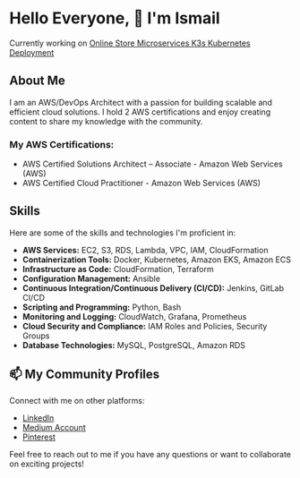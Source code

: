 # Hello Everyone, 👋 I'm Ismail 
Currently working on [Online Store Microservices K3s Kubernetes Deployment](https://github.com/JacobsDevops/online-store-microservices)

## About Me
I am an AWS/DevOps Architect with a passion for building scalable and efficient cloud solutions. I hold 2 AWS certifications and enjoy creating content to share my knowledge with the community.

### My AWS Certifications:
- AWS Certified Solutions Architect – Associate - Amazon Web Services (AWS)
- AWS Certified Cloud Practitioner - Amazon Web Services (AWS)

## Skills

Here are some of the skills and technologies I'm proficient in:

* **AWS Services:** EC2, S3, RDS, Lambda, VPC, IAM, CloudFormation
* **Containerization Tools:** Docker, Kubernetes, Amazon EKS, Amazon ECS
* **Infrastructure as Code:** CloudFormation, Terraform
* **Configuration Management:** Ansible
* **Continuous Integration/Continuous Delivery (CI/CD):** Jenkins, GitLab CI/CD
* **Scripting and Programming:** Python, Bash
* **Monitoring and Logging:** CloudWatch, Grafana, Prometheus
* **Cloud Security and Compliance:** IAM Roles and Policies, Security Groups
* **Database Technologies:** MySQL, PostgreSQL, Amazon RDS

## 📫 My Community Profiles
Connect with me on other platforms:

* [LinkedIn](https://www.linkedin.com/in/samuel80/)
* [Medium Account](https://medium.com/@samueldeniz80)
* [Pinterest](https://tr.pinterest.com/samueldeniztech/)

Feel free to reach out to me if you have any questions or want to collaborate on exciting projects!
